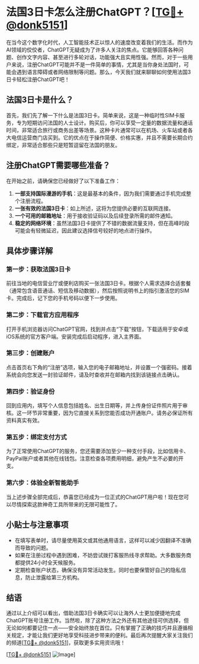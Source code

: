 # 法国3日卡怎么注册ChatGPT？[[TG💪+ @donk5151](https://t.me/s/donk5151)]

在当今这个数字化时代，人工智能技术正以惊人的速度改变着我们的生活。而作为AI领域的佼佼者，ChatGPT无疑成为了许多人关注的焦点。它能够回答各种问题、创作文字内容、甚至进行多轮对话，功能强大且实用性强。然而，对于一些用户来说，注册ChatGPT可能并不是一件简单的事情，尤其是当你身处法国时，可能会遇到语言障碍或者网络限制等问题。那么，今天我们就来聊聊如何使用法国3日卡轻松注册ChatGPT吧！

## 法国3日卡是什么？

首先，我们先了解一下什么是法国3日卡。简单来说，这是一种临时性SIM卡服务，专为短期访问法国的人士设计。购买后，你可以享受一定量的数据流量和通话时间，非常适合旅行或商务出差等场景。这种卡片通常可以在机场、火车站或者各大电信运营商门店买到。它的优点在于操作简便、价格实惠，并且不需要长期合约绑定，非常适合那些只是短暂逗留在法国的朋友。

## 注册ChatGPT需要哪些准备？

在开始之前，请确保您已经做好了以下准备工作：

1. **一部支持国际漫游的手机**：这是最基本的条件，因为我们需要通过手机完成整个注册流程。
2. **一张有效的法国3日卡**：如上所述，这将为您提供必要的互联网连接。
3. **一个可用的邮箱地址**：用于接收验证码以及后续登录所需的邮件通知。
4. **稳定的网络环境**：虽然法国3日卡提供了不错的数据流量支持，但在高峰时段可能会有轻微延迟，因此建议选择信号较好的地点进行操作。

## 具体步骤详解

### 第一步：获取法国3日卡
前往当地的电信营业厅或便利店购买一张法国3日卡。根据个人需求选择合适套餐（通常包含语音通话、短信及移动数据），然后按照说明书上的指引激活您的SIM卡。完成后，记下您的手机号码以便下一步使用。

### 第二步：下载官方应用程序
打开手机浏览器访问ChatGPT官网，找到并点击“下载”按钮，下载适用于安卓或iOS系统的官方客户端。安装完成后启动程序，进入主界面。

### 第三步：创建账户
点击首页右下角的“注册”选项，输入您的电子邮箱地址，并设置一个强密码。接着系统会向您发送一封验证邮件，请及时查收并在邮箱内找到该链接点击确认。

### 第四步：验证身份
回到应用内，填写个人信息包括姓名、出生日期等，并上传身份证件照片用于审核。这一环节非常重要，因为它直接关系到您能否成功开通账户。请务必保证所有资料真实有效。

### 第五步：绑定支付方式
为了正常使用ChatGPT的服务，您还需要添加至少一种支付手段，比如信用卡、PayPal账户或者其他在线钱包。注意检查各项费用明细，避免产生不必要的开支。

### 第六步：体验全新智能助手
当上述步骤全部完成后，恭喜您已经成为一位正式的ChatGPT用户啦！现在您可以尽情探索这款神奇工具所带来的无限可能性了。

## 小贴士与注意事项

- 在填写表单时，请尽量使用英文或其他通用语言，这样可以减少因翻译不准确而导致的问题。
- 如果在注册过程中遇到困难，不妨尝试拨打客服热线寻求帮助。大多数服务商都提供24小时全天候服务。
- 定期检查账户状态，确保没有异常活动发生。同时也要保管好自己的隐私信息，防止泄露给第三方机构。

## 结语

通过以上介绍可以看出，借助法国3日卡确实可以让海外人士更加便捷地完成ChatGPT账号注册工作。当然啦，除了这种方法之外还有其他途径可供选择，但无论如何都要记住一点——安全始终放在首位。只有掌握了正确的技巧并且遵循相关规定，才能让我们更好地享受科技进步带来的便利。最后再次提醒大家关注我们的频道[[TG💪+ @donk5151](https://t.me/s/donk5151)]，获取更多实用资讯哦！

[[TG💪+ @donk5151](https://t.me/s/donk5151) ![Image](https://i.postimg.cc/rwNCRYN7/Snipaste-2025-04-30-17-27-05.png)]